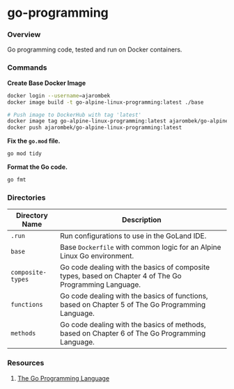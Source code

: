# go-programming

### Overview

Go programming code, tested and run on Docker containers.

### Commands

**Create Base Docker Image**

```bash
docker login --username=ajarombek
docker image build -t go-alpine-linux-programming:latest ./base

# Push image to DockerHub with tag 'latest'
docker image tag go-alpine-linux-programming:latest ajarombek/go-alpine-linux-programming:latest
docker push ajarombek/go-alpine-linux-programming:latest
```

**Fix the `go.mod` file.**

```bash
go mod tidy
```

**Format the Go code.**

```bash
go fmt
```

### Directories

| Directory Name    | Description                                                                                            |
|-------------------|--------------------------------------------------------------------------------------------------------|
| `.run`            | Run configurations to use in the GoLand IDE.                                                           |
| `base`            | Base `Dockerfile` with common logic for an Alpine Linux Go environment.                                |
| `composite-types` | Go code dealing with the basics of composite types, based on Chapter 4 of The Go Programming Language. |
| `functions`       | Go code dealing with the basics of functions, based on Chapter 5 of The Go Programming Language.       |
| `methods`         | Go code dealing with the basics of methods, based on Chapter 6 of The Go Programming Language.         |

### Resources

1. [The Go Programming Language](https://www.gopl.io/)